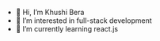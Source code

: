 - 👋 Hi, I’m Khushi Bera 
- 👀 I’m interested in full-stack development 
- 🌱 I’m currently learning react.js


<!---
khushi2758/khushi2758 is a ✨ special ✨ repository because its `README.md` (this file) appears on your GitHub profile.
You can click the Preview link to take a look at your changes.
--->
